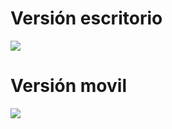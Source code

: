 <h1>Versión escritorio</h1>
<img src="src/assets/images/desktop.desktop.png">

<h1>Versión movil</h1>
<img src="src/assets/images/desktop.mobile.png">
